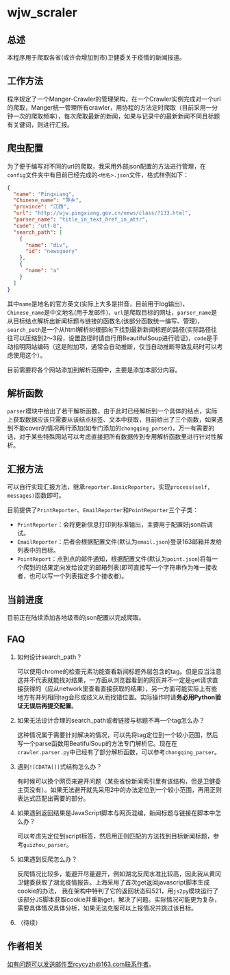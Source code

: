 # wjw_scraler

## 总述

本程序用于爬取各省(或许会增加到市)卫健委关于疫情的新闻报道。

## 工作方法

程序规定了一个Manger-Crawler的管理架构，在一个Crawler实例完成对一个url的爬取，Manger统一管理所有crawler，用协程的方法定时爬取（目前采用一分钟一次的爬取频率），每次爬取最新的新闻，如果与记录中的最新新闻不同且标题有关键词，则进行汇报。

## 爬虫配置

为了便于编写对不同的url的爬取，我采用外部json配置的方法进行管理，在`config`文件夹中有目前已经完成的`<地名>.json`文件，格式样例如下：

```json
{
  "name": "Pingxiang",
  "Chinese_name": "萍乡",
  "province": "江西",
  "url": "http://wjw.pingxiang.gov.cn/news/class/?133.html",
  "parser_name": "title_in_text_href_in_attr",
  "code": "utf-8",
  "search_path": [
    {
      "name": "div",
      "id": "newsquery"
    },
    {
      "name": "a"
    }
  ]
}
```

其中`name`是地名的官方英文(实际上大多是拼音，目前用于log输出)，`Chinese_name`是中文地名(用于发邮件)，`url`是爬取目标的网址，`parser_name`是从目标结点解析出新闻标题与链接的函数名(该部分函数统一编写、管理)，`search_path`是一个从html解析树根部向下找到最新新闻标题的路径(实际路径往往可以压缩到2～3段，设置路径时请自行用BeautifulSoup进行验证)，`code`是手动指明网站编码（这是附加项，通常会自动推断，仅当自动推断导致乱码时可以考虑使用这个）。

目前需要将各个网站添加到解析范围中，主要是添加本部分内容。

## 解析函数

`parser`模块中给出了若干解析函数，由于此时已经解析到一个具体的结点，实际上获取数据应该只需要从该结点标签、文本中获取，目前给出了三个函数，如果遇到不能cover的情况再行添加(如专门添加的`chongqing_parser`)，万一有需要的话，对于某些特殊网站可以考虑直接把所有数据传到专用解析函数里进行针对性解析。

## 汇报方法

可以自行实现汇报方法，继承`reporter.BasicReporter`，实现`process(self, messages)`函数即可。

目前提供了`PrintReporter`、`EmailReporter`和`PointReporter`三个子类：

- `PrintReporter`：会将更新信息打印到标准输出，主要用于配置好json后调试。
- `EmailReporter`：后者会根据配置文件(默认为`email.json`)登录163邮箱并发给列表中的目标。
- `PointReport`：点到点的邮件通知，根据配置文件(默认为`point.json`)将每一个爬到的结果定向发给设定的邮箱列表(即可直接写一个字符串作为唯一接收者，也可以写一个列表指定多个接收者)。

## 当前进度

目前正在陆续添加各地级市的json配置以完成爬取。

## FAQ

1. 如何设计search_path？

   可以使用chrome的检查元素功能查看新闻标题外层包含的tag。但是应当注意这并不代表就能找对结果，一方面从浏览器看到的网页并不一定是get请求直接获得的（应从network里查看直接获取的结果），另一方面可能实际上有些地方有并列相同tag会形成歧义从而找错位置。实际操作时请**务必用Python验证无误后再提交配置**。

2. 如果无法设计合理的search_path或者链接与标题不再一个tag怎么办？

   这种情况属于需要针对解决的情况，可以先将tag定位到一个较小范围，然后写一个parse函数用BeatifulSoup的方法专门解析它。现在在`crawler.parser.py`中已经有了部分解析函数，可以参考`chongqing_parser`。

3. 遇到`![CDATA[]]`式结构怎么办？

   有时候可以换个网页来避开问题（某些省份新闻索引里有该结构，但是卫健委主页没有）。如果无法避开就先采用2中的办法定位到一个较小范围，再用正则表达式匹配出需要的部分。

4. 如果遇到返回结果是JavaScript脚本与网页混编，新闻标题与链接在脚本中怎么办？

   可以考虑先定位到script标签，然后用正则匹配的方法找到目标新闻标题，参考`guizhou_parser`。

5. 如果遇到反爬怎么办？

   反爬情况比较多，能避开尽量避开，例如湖北反爬水准比较高，因此我从黄冈卫健委获取了湖北疫情报告。上海采用了首次get返回javascript脚本生成cookie的办法， 我在架构中特判了它的返回状态码521，用`js2py`模块运行了该部分JS脚本获取cookie并重新get，解决了问题。实际情况可能更为复杂，需要具体情况具体分析，如果无法克服可以上报情况并跳过该目标。

6. （待续）

## 作者相关

如有问题可以发送邮件至rcycyzh@163.com联系作者。